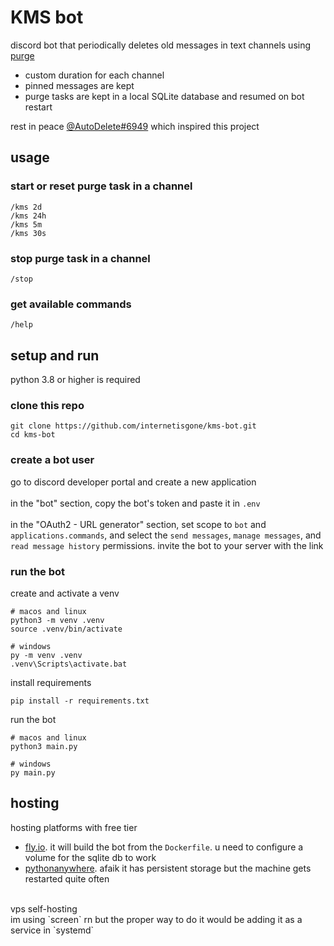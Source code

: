 # KMS bot
discord bot that periodically deletes old messages in text channels using [purge](https://discordpy.readthedocs.io/en/stable/api.html?highlight=purge#discord.TextChannel.purge)<br>
- custom duration for each channel 
- pinned messages are kept
- purge tasks are kept in a local SQLite database and resumed on bot restart<br>

rest in peace [@AutoDelete#6949](https://github.com/riking/AutoDelete) which inspired this project

## usage
### start or reset purge task in a channel
`/kms 2d`<br>
`/kms 24h`<br>
`/kms 5m`<br>
`/kms 30s`<br>
### stop purge task in a channel
`/stop`
### get available commands
`/help`

## setup and run
python 3.8 or higher is required<br>
### clone this repo
```
git clone https://github.com/internetisgone/kms-bot.git
cd kms-bot
```
### create a bot user
go to discord developer portal and create a new application<br><br>
in the "bot" section, copy the bot's token and paste it in `.env`<br><br>
in the "OAuth2 - URL generator" section, set scope to `bot` and `applications.commands`, and select the `send messages`, `manage messages`, and `read message history` permissions. invite the bot to your server with the link 
### run the bot
create and activate a venv
```
# macos and linux
python3 -m venv .venv
source .venv/bin/activate

# windows
py -m venv .venv
.venv\Scripts\activate.bat
```
install requirements
```
pip install -r requirements.txt
```
run the bot
```
# macos and linux
python3 main.py

# windows
py main.py
```

## hosting
hosting platforms with free tier 
- [fly.io](https://fly.io/). it will build the bot from the `Dockerfile`. u need to configure a volume for the sqlite db to work
- [pythonanywhere](https://www.pythonanywhere.com/). afaik it has persistent storage but the machine gets restarted quite often
<br>
vps self-hosting<br>
im using `screen` rn but the proper way to do it would be adding it as a service in `systemd`
